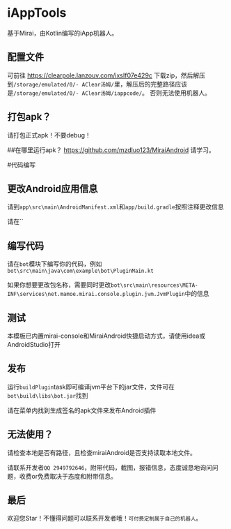 # iAppTools

基于Mirai，由Kotlin编写的iApp机器人。


## 配置文件
可前往 https://clearpole.lanzouv.com/ixsIf07e429c 下载zip，然后解压到`/storage/emulated/0/- AClear汤姆/`里，解压后的完整路径应该是`/storage/emulated/0/- AClear汤姆/iappcode/`。
否则无法使用机器人。

## 打包apk？
请打包正式apk！不要debug！

##在哪里运行apk？
https://github.com/mzdluo123/MiraiAndroid 请学习。

#代码编写

## 更改Android应用信息

请到`app\src\main\AndroidManifest.xml`和`app/build.gradle`按照注释更改信息

请在``

## 编写代码

请在`bot`模块下编写你的代码，例如`bot\src\main\java\com\example\bot\PluginMain.kt`

如果你想要更改包名称，需要同时更改`bot\src\main\resources\META-INF\services\net.mamoe.mirai.console.plugin.jvm.JvmPlugin`中的信息

## 测试

本模板已内置mirai-console和MiraiAndroid快捷启动方式，请使用idea或AndroidStudio打开

## 发布

运行`buildPlugin`task即可编译jvm平台下的jar文件，文件可在`bot\build\libs\bot.jar`找到

请在菜单内找到生成签名的apk文件来发布Android插件

## 无法使用？

请检查本地是否有路径，且检查miraiAndroid是否支持读取本地文件。

请联系开发者`QQ 2949792646`，附带代码，截图，报错信息，态度诚恳地询问问题，收费or免费取决于态度和附带信息。

## 最后
欢迎您Star！不懂得问题可以联系开发者哦！`可付费定制属于自己的机器人`。
